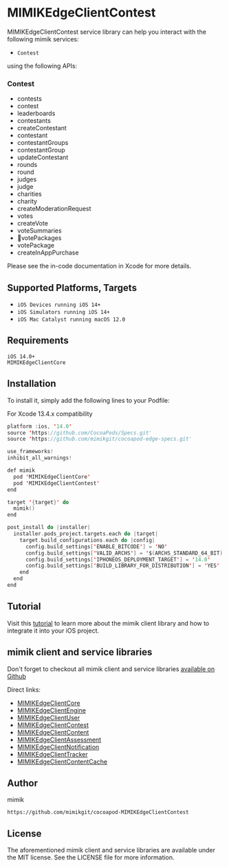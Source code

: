 # MIMIKEdgeClientContest

MIMIKEdgeClientContest service library can help you interact with the following mimik services:

 * `Contest`

using the following APIs:

### Contest

* contests
* contest
* leaderboards
* contestants
* createContestant
* contestant
* contestantGroups
* contestantGroup
* updateContestant
* rounds
* round
* judges
* judge
* charities
* charity
* createModerationRequest
* votes
* createVote
* voteSummaries
* votePackages
* votePackage
* createInAppPurchase

Please see the in-code documentation in Xcode for more details.

## Supported Platforms, Targets
* `iOS Devices running iOS 14+`
* `iOS Simulators running iOS 14+`
* `iOS Mac Catalyst running macOS 12.0`

## Requirements
```
iOS 14.0+
MIMIKEdgeClientCore
```

## Installation

To install it, simply add the following lines to your Podfile:

For Xcode 13.4.x compatibility

```swift
platform :ios, '14.0'
source 'https://github.com/CocoaPods/Specs.git'
source 'https://github.com/mimikgit/cocoapod-edge-specs.git'

use_frameworks!
inhibit_all_warnings!

def mimik
  pod 'MIMIKEdgeClientCore'
  pod 'MIMIKEdgeClientContest'
end

target '{target}' do
  mimik()
end

post_install do |installer|
  installer.pods_project.targets.each do |target|
    target.build_configurations.each do |config|
      config.build_settings['ENABLE_BITCODE'] = 'NO'
      config.build_settings['VALID_ARCHS'] = '$(ARCHS_STANDARD_64_BIT)'
      config.build_settings['IPHONEOS_DEPLOYMENT_TARGET'] = '14.0'
      config.build_settings['BUILD_LIBRARY_FOR_DISTRIBUTION'] = 'YES'
    end
  end
end
```

## Tutorial

Visit this [tutorial](https://devdocs.mimik.com/tutorials/03-index) to learn more about the mimik client library and how to integrate it into your iOS project.

## mimik client and service libraries

Don't forget to checkout all mimik client and service libraries [available on Github](https://github.com/search?q=cocoapod-MIMIKEdgeClient)

Direct links:
 
 * [MIMIKEdgeClientCore](https://github.com/mimikgit/cocoapod-MIMIKEdgeClientCore)
 * [MIMIKEdgeClientEngine](https://github.com/mimikgit/cocoapod-MIMIKEdgeClientEngine)
 * [MIMIKEdgeClientUser](https://github.com/mimikgit/cocoapod-MIMIKEdgeClientUser)
 * [MIMIKEdgeClientContest](https://github.com/mimikgit/cocoapod-MIMIKEdgeClientContest)
 * [MIMIKEdgeClientContent](https://github.com/mimikgit/cocoapod-MIMIKEdgeClientContent)
 * [MIMIKEdgeClientAssessment](https://github.com/mimikgit/cocoapod-MIMIKEdgeClientAssessment)
 * [MIMIKEdgeClientNotification](https://github.com/mimikgit/cocoapod-MIMIKEdgeClientNotification)
 * [MIMIKEdgeClientTracker](https://github.com/mimikgit/cocoapod-MIMIKEdgeClientTracker)
 * [MIMIKEdgeClientContentCache](https://github.com/mimikgit/cocoapod-MIMIKEdgeClientContentCache)

## Author

mimik
```
https://github.com/mimikgit/cocoapod-MIMIKEdgeClientContest
```

## License

The aforementioned mimik client and service libraries are available under the MIT license. See the LICENSE file for more information.
